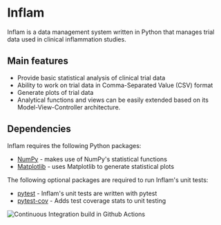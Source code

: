 # Inflam

Inflam is a data management system written in Python that manages trial data used in clinical inflammation studies.

## Main features

- Provide basic statistical analysis of clinical trial data
- Ability to work on trial data in Comma-Separated Value (CSV) format
- Generate plots of trial data
- Analytical functions and views can be easily extended based on its Model-View-Controller architecture.

## Dependencies

Inflam requires the following Python packages:

- [NumPy](https://www.numpy.org/) - makes use of NumPy's statistical functions
- [Matplotlib](https://matplotlib.org/stable/index.html) - uses Matplotlib to generate statistical plots

The following optional packages are required to run Inflam's unit tests:

- [pytest](https://docs.pytest.org/en/stable/) - Inflam's unit tests are written with pytest
- [pytest-cov](https://pypi.org/project/pytest-cov) - Adds test coverage stats to unit testing

![Continuous Integration build in Github Actions](https://github.com/rachel3834/python-intermediate-inflammation/workflows/CI/badge.svg?branch=main)
